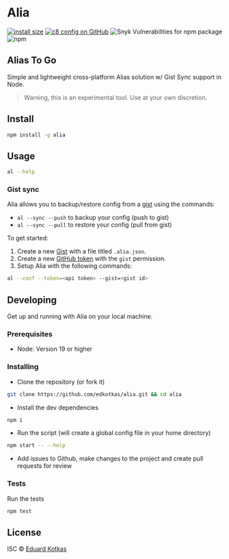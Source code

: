 # Alia 
[![install size](https://packagephobia.com/badge?p=alia)](https://packagephobia.com/result?p=alia)
[![c8 config on GitHub](https://img.shields.io/nycrc/edkotkas/alia?config=.c8rc.json)](coverage\index.html)
![Snyk Vulnerabilities for npm package](https://img.shields.io/snyk/vulnerabilities/npm/alia)
![npm](https://img.shields.io/npm/v/alia)

## Alias To Go

Simple and lightweight cross-platform Alias solution w/ Gist Sync support in Node.

> Warning, this is an experimental tool. Use at your own discretion.

## Install

```bash
npm install -g alia
```

## Usage

```bash
al --help
```

### Gist sync

Alia allows you to backup/restore config from a [gist](http://gist.github.com) using the commands:

- `al --sync --push` to backup your config (push to gist)
- `al --sync --pull` to restore your config (pull from gist)

To get started:

1. Create a new [Gist](http://gist.github.com) with a file titled `.alia.json`.
2. Create a new [GitHub token](https://github.com/settings/tokens) with the `gist` permission.
3. Setup Alia with the following commands:

```bash
al --conf --token=<api token> --gist=<gist id>
```

## Developing
Get up and running with Alia on your local machine.

### Prerequisites

- Node: Version 19 or higher

### Installing
-  Clone the repository (or fork it)
```bash
git clone https://github.com/edkotkas/alia.git && cd alia
```

- Install the dev dependencies
```bash
npm i
```

- Run the script (will create a global config file in your home directory)
```bash
npm start -- --help
```

- Add issues to Github, make changes to the project and create pull requests for review

### Tests
Run the tests
```bash
npm test
```

## License

ISC © [Eduard Kotkas](https://edkotkas.me)
